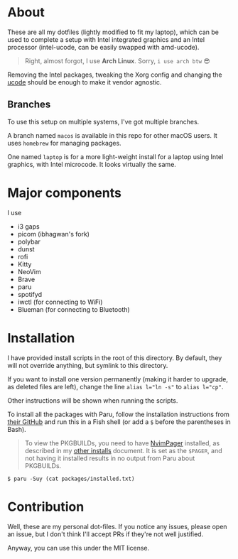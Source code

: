 # About

These are all my dotfiles (lightly modified to fit my laptop), which can be used to complete a setup with Intel integrated graphics and an Intel processor (intel-ucode, can be easily swapped with amd-ucode).

> Right, almost forgot, I use **Arch Linux**. Sorry, `i use arch btw` 😎

Removing the Intel packages, tweaking the Xorg config and changing the [ucode](https://wiki.archlinux.org/index.php/Microcode) should be enough to make it vendor agnostic.

## Branches

To use this setup on multiple systems, I've got multiple branches.

A branch named `macos` is available in this repo for other macOS users. It uses `homebrew` for managing packages.

One named `laptop` is for a more light-weight install for a laptop using Intel graphics, with Intel microcode. It looks virtually the same.

# Major components

I use
- i3 gaps
- picom (ibhagwan's fork)
- polybar
- dunst
- rofi
- Kitty
- NeoVim
- Brave
- paru
- spotifyd
- iwctl (for connecting to WiFi)
- Blueman (for connecting to Bluetooth)

# Installation

I have provided install scripts in the root of this directory. By default, they will not override anything, but symlink to this directory.

If you want to install one version permanently (making it harder to upgrade, as deleted files are left), change the line `alias l="ln -s"` to `alias l="cp"`.

Other instructions will be shown when running the scripts.

To install all the packages with Paru, follow the installation instructions from [their GitHub](https://github.com/Morganamilo/paru)
and run this in a Fish shell (or add a `$` before the parentheses in Bash).

> To view the PKGBUILDs, you need to have [NvimPager](https://github.com/lucc/nvimpager) installed,
> as described in my [other installs](other-installs.md) document.
> It is set as the `$PAGER`, and not having it installed results in no output from Paru about PKGBUILDs.

```shell
$ paru -Suy (cat packages/installed.txt)
```

# Contribution

Well, these are my personal dot-files. If you notice any issues, please open an issue, but I don't think I'll accept PRs if they're not well justified.

Anyway, you can use this under the MIT license.
